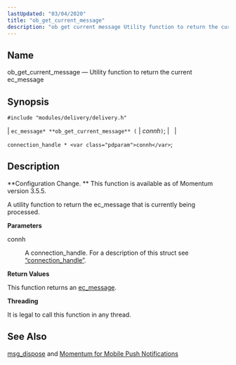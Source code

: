 ```yaml
---
lastUpdated: "03/04/2020"
title: "ob_get_current_message"
description: "ob get current message Utility function to return the current ec message ec message ob get current message connh connection handle connh Configuration Change This function is available as of Momentum version 3 5 5 A utility function to return the ec message that is currently being processed connh A..."
---
```


<a name="apis.ob_get_current_message"></a> 
## Name

ob_get_current_message — Utility function to return the current ec_message

## Synopsis

`#include "modules/delivery/delivery.h"`

| `ec_message* **ob_get_current_message** (` | <var class="pdparam">connh</var>`)`; |   |

`connection_handle * <var class="pdparam">connh</var>`;<a name="idp57358848"></a> 
## Description

**Configuration Change. ** This function is available as of Momentum version 3.5.5.

A utility function to return the ec_message that is currently being processed.

**<a name="idp57361792"></a> Parameters**

<dl class="variablelist">

<dt>connh</dt>

<dd>

A connection_handle. For a description of this struct see [“connection_handle”](/momentum/3/3-api/structs-connection-handle).

</dd>

</dl>

**<a name="idp57365136"></a> Return Values**

This function returns an [ec_message](/momentum/3/3-api/structs-ec-message).

**<a name="idp57366768"></a> Threading**

It is legal to call this function in any thread.

<a name="idp57367872"></a> 
## See Also

[msg_dispose](/momentum/3/3-api/hooks-generic-delivery-msg-dispose) and [Momentum for Mobile Push Notifications](/momentum/3/3-push)